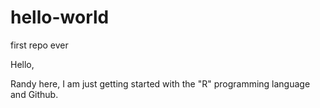 # hello-world
first repo ever

Hello,

Randy here, I am just getting started with the "R" programming language and Github.
